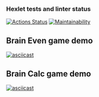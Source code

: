 ### Hexlet tests and linter status

[![Actions Status](https://github.com/gleboss-redfab/python-project-49/workflows/hexlet-check/badge.svg)](https://github.com/gleboss-redfab/python-project-49/actions) [![Maintainability](https://api.codeclimate.com/v1/badges/c95d285d23eef7c0f9a6/maintainability)](https://codeclimate.com/github/gleboss-redfab/python-project-49/maintainability)

## Brain Even game demo

[![asciicast](https://asciinema.org/a/586635.svg)](https://asciinema.org/a/586635)

## Brain Calc game demo

[![asciicast](https://asciinema.org/a/t8EhkpWQGUNA7hA5c2A3QDGFZ.svg)](https://asciinema.org/a/t8EhkpWQGUNA7hA5c2A3QDGFZ)
